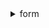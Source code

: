 <details>
  <summary>form</summary>

### Error

.not는 Jest에서 사용되는 matcher의 하나로 특정 조건이 발생하지 않기를 기대할때 사용한다
.toThrow는 특정 함수가 호출될 때 오류를 발생시키는지를 확인하는 데 사용된다



```javascript
it("should throw an error if no value is passed into the function", () => {
    const resultFn = () => {
        add();
    };
 
    expect(resultFn).toThrow();
})

```
#### resultFn
- resultFn은 return하는 값을 없지만, add()를 호출을 통해서 오류를 발생시키는지 테스트하기 위해 존재한다
- 즉, 함수의 경과를 사용할 필요가 없고, 단지 오류가 발생하지 않는지 확인하기 위한 것이다. 

##### .not.toThrow() & .toThrow()

- expect(resultFn).not.toThrow() -> resultFn이 오류를 던지지않는것을 예상, 오류를 던지지않으면 통과
- expect(resultFn).thThrow() -> resultFn이 오류를 던지는것을 예상, 오류를 던지면 통과



</details>